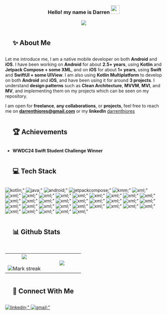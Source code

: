 <h3 align="center">
  Hello! my name is Darren
  <img src="https://media.giphy.com/media/hvRJCLFzcasrR4ia7z/giphy.gif" width="28">
</h3>
<p align="center">
  <a href="https://github.com/darrenthiores">
    <img src="https://readme-typing-svg.herokuapp.com?color=B125EA&center=true&vCenter=true&lines=Hi+%2C+welcome+to+my+Github+page;My+name+is+Darren;I+am+a+Mobile+App+Developer;I+develop+Native+Android+App;Using+Kotlin;And+Native+iOS+App+Using+Swift">
  </a>
</p>

<div id="user-content-toc">
  <ul align="left">
    <summary><h2 style="display: inline-block">✨ About Me</h2></summary>
  </ul>
</div>

Let me introduce me, I am a native mobile developer on both <b>Android</b> and <b>iOS</b>. I have been working on <b>Android</b> for about <b>2.5+ years</b>, using <b>Kotlin</b> and <b>Jetpack Compose + some XML</b>, and on <b>iOS</b> for about <b>1+ years</b>, using <b>Swift</b> and <b>SwiftUI + some UIView</b>. I am also using <b>Kotlin Multiplatform</b> to develop on both <b>Android</b> and <b>iOS</b>, and have been using it for around <b>3 projects</b>. I understand <b>design patterns</b> such as <b>Clean Architecture</b>, <b>MVVM</b>, <b>MVI</b>, and <b>MV</b>, and implementing them on my projects which can be seen on my repository.


I am open for <b>freelance</b>, <b>any collaborations</b>, or <b>projects</b>, feel free to reach me on **darrenthiores@gmail.com** or my <b>linkedIn</b> <a href="https://linkedin.com/in/darrenthiores">darrenthiores</a>

<div id="user-content-toc">
  <ul align="left">
    <summary><h2 style="display: inline-block">🏆 Achievements</h2></summary>
  </ul>
</div>

- <b>WWDC24 Swift Student Challenge Winner</b>

<div id="user-content-toc">
  <ul align="left">
    <summary><h2 style="display: inline-block">💻 Tech Stack</h2></summary>
  </ul>
</div>

<div align="left">
  <img src=https://img.shields.io/badge/Kotlin-black.svg?color=B125EA&style=for-the-badge&logo=Kotlin&logoColor=white alt=kotlin;" />
  <img src=https://img.shields.io/badge/Java-black.svg?color=3272a2&style=for-the-badge&logo=Java&logoColor=white alt=java;" />
  <img src=https://img.shields.io/badge/Android-black.svg?color=a4c639&style=for-the-badge&logo=android&logoColor=white alt=android;" />
  <img src=https://img.shields.io/badge/JetpackCompose-white.svg?color=8de3b1&style=for-the-badge&logo=jetpackcompose alt=jetpackcompose;" />
  <img src=https://img.shields.io/badge/KotlinMultiPlatform-black.svg?color=B125EA&style=for-the-badge&logo=Kotlin&logoColor=white alt=kmm;" />
  <img src=https://img.shields.io/badge/xml-black.svg?color=e57713&style=for-the-badge&logo=xml&logoColor=white alt=xml;" />
  <img src=https://img.shields.io/badge/RoomDB-black.svg?color=4faf53&style=for-the-badge&logo=RoomDB&logoColor=white alt=xml;" />
  <img src=https://img.shields.io/badge/SQLDelight-black.svg?color=00ce31&style=for-the-badge&logo=SQLDelight&logoColor=white alt=xml;" />
  <img src=https://img.shields.io/badge/Retrofit-black.svg?color=47b983&style=for-the-badge&logo=Retrofit&logoColor=white alt=xml;" />
  <img src=https://img.shields.io/badge/Ktor(Server)-black.svg?color=B125EA&style=for-the-badge&logo=Ktor&logoColor=white alt=xml;" />
  <img src=https://img.shields.io/badge/Ktor(Client)-black.svg?color=B125EA&style=for-the-badge&logo=Ktor&logoColor=white alt=xml;" />
  <img src=https://img.shields.io/badge/Koin-black.svg?color=f8b234&style=for-the-badge&logo=Koin&logoColor=white alt=xml;" />
  <img src=https://img.shields.io/badge/DaggerHilt-black.svg?color=d1d2d4&style=for-the-badge&logo=DaggerHilt&logoColor=white alt=xml;" />
  <img src=https://img.shields.io/badge/ExoPlayer-black.svg?style=for-the-badge&logo=ExoPlayer&logoColor=white alt=xml;" />
  <img src=https://img.shields.io/badge/GoogleMap-black.svg?color=4285f4&style=for-the-badge&logo=GoogleMap&logoColor=white alt=xml;" />
  <img src=https://img.shields.io/badge/Swift-black.svg?color=f16c32&style=for-the-badge&logo=Swift&logoColor=white alt=xml;" />
  <img src=https://img.shields.io/badge/iOS-black.svg?color=f34f4f&style=for-the-badge&logo=iOS&logoColor=white alt=xml;" />
  <img src=https://img.shields.io/badge/iPad-black.svg?color=f34f4f&style=for-the-badge&logo=iPad&logoColor=white alt=xml;" />
  <img src=https://img.shields.io/badge/SwiftUI-black.svg?color=0497fb&style=for-the-badge&logo=SwiftUI&logoColor=white alt=xml;" />
  <img src=https://img.shields.io/badge/UIView-black.svg?color=0497fb&style=for-the-badge&logo=UIView&logoColor=white alt=xml;" />
  <img src=https://img.shields.io/badge/CoreData-black.svg?color=c1c1c1&style=for-the-badge&logo=CoreData&logoColor=white alt=xml;" />
  <img src=https://img.shields.io/badge/SwiftData-black.svg?color=7d95a4&style=for-the-badge&logo=SwiftData&logoColor=white alt=xml;" />
  <img src=https://img.shields.io/badge/CreateML-black.svg?color=066a8f&style=for-the-badge&logo=CreateML&logoColor=white alt=xml;" />
  <img src=https://img.shields.io/badge/CoreML-black.svg?color=066a8f&style=for-the-badge&logo=CoreML&logoColor=white alt=xml;" />
  <img src=https://img.shields.io/badge/SceneKit-black.svg?color=d54548&style=for-the-badge&logo=SceneKit&logoColor=white alt=xml;" />
  <img src=https://img.shields.io/badge/RealityKit-black.svg?color=dac973&style=for-the-badge&logo=RealityKit&logoColor=white alt=xml;" />
  <img src=https://img.shields.io/badge/ARKit-black.svg?color=156cb8&style=for-the-badge&logo=ARKit&logoColor=white alt=xml;" />
  <img src=https://img.shields.io/badge/RealityComposer-black.svg?color=fdcb00&style=for-the-badge&logo=RealityComposer&logoColor=white alt=xml;" />
  <img src=https://img.shields.io/badge/AVKit-black.svg?color=f16c32&style=for-the-badge&logo=AVKit&logoColor=white alt=xml;" />
  <img src=https://img.shields.io/badge/AVFoundation-black.svg?color=6e9cbe&style=for-the-badge&logo=AVFoundation&logoColor=white alt=xml;" />
  <img src=https://img.shields.io/badge/SpeechKit-black.svg?color=061d3b&style=for-the-badge&logo=Speech&logoColor=white alt=xml;" />
  <img src=https://img.shields.io/badge/SpeechKit-black.svg?color=061d3b&style=for-the-badge&logo=Speech&logoColor=white alt=xml;" />
  <img src=https://img.shields.io/badge/MySQL-black.svg?color=00608c&style=for-the-badge&logo=mysql&logoColor=white alt=xml;" />
  <img src=https://img.shields.io/badge/PostgresQL-black.svg?color=336790&style=for-the-badge&logo=postgresql&logoColor=white alt=xml;" />
  <img src=https://img.shields.io/badge/PostMan-black.svg?color=fe6c37&style=for-the-badge&logo=postman&logoColor=white alt=xml;" />
  <img src=https://img.shields.io/badge/DBeaver-black.svg?color=44352f&style=for-the-badge&logo=dbeaver&logoColor=white alt=xml;" />
  <img src=https://img.shields.io/badge/Docker-black.svg?color=1c63ed&style=for-the-badge&logo=docker&logoColor=white alt=xml;" />
  <img src=https://img.shields.io/badge/Figma-black.svg?color=1e1e1e&style=for-the-badge&logo=figma&logoColor=white alt=xml;" />
</div>


<div id="user-content-toc">
  <ul align="left">
    <summary><h2 style="display: inline-block">📊 Github Stats</h2></summary>
  </ul>
</div>

<table align="left">
<td width="50%" align="center">
  
  <img  align="center"  src="https://github-readme-stats.vercel.app/api?username=darrenthiores&theme=dark&show_icons=true&count_private=true" />
  <br></br>
  <img  title="🔥 Get streak stats for your profile at git.io/streak-stats" alt="Mark streak" src="https://github-readme-streak-stats.herokuapp.com/?user=darrenthiores&theme=dark&hide_border=false" /> 
</td>

<td width="50%" align="center">

  <img  align="center"  src="https://github-readme-stats.anuraghazra1.vercel.app/api/top-langs/?username=darrenthiores&theme=dark&hide_border=false&no-bg=true&no-frame=true&langs_count=10"/>
  
  </td>
</table>


<div id="user-content-toc">
  <ul align="left">
    <summary><h2 style="display: inline-block">🤝 Connect With Me</h2></summary>
  </ul>
</div>

<div align="left">
  
  <a href="https://linkedin.com/in/darrenthiores" target="_blank">
  <img src=https://img.shields.io/badge/LinkedIn-%230077B5.svg?style=for-the-badge&logo=linkedin&logoColor=white alt=linkedin;" />
  </a>
  
  <a href="mailto:darrenthiores@gmail.com" target="_blank">
  <img src=https://img.shields.io/badge/gmail-%2300acee.svg?color=EA4335&style=for-the-badge&logo=gmail&logoColor=white alt=gmail;" />
  </a>

</div>
